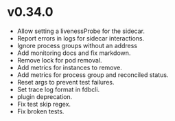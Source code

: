 # v0.34.0

* Allow setting a livenessProbe for the sidecar.
* Report errors in logs for sidecar interactions.
* Ignore process groups without an address
* Add monitoring docs and fix markdown.
* Remove lock for pod removal.
* Add metrics for instances to remove.
* Add metrics for process group and reconciled status.
* Reset args to prevent test failures.
* Set trace log format in fdbcli.
* plugin deprecation.
* Fix test skip regex.
* Fix broken tests.
